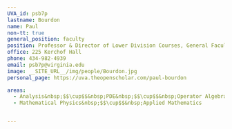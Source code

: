 ```yaml
---
UVA_id: psb7p
lastname: Bourdon
name: Paul
non-tt: true
general_position: faculty
position: Professor & Director of Lower Division Courses, General Faculty
office: 225 Kerchof Hall
phone: 434-982-4939
email: psb7p@virginia.edu
image: __SITE_URL__/img/people/Bourdon.jpg
personal_page: https://uva.theopenscholar.com/paul-bourdon

areas:
  - Analysis&nbsp;$$\cup$$&nbsp;PDE&nbsp;$$\cup$$&nbsp;Operator Algebras
  - Mathematical Physics&nbsp;$$\cup$$&nbsp;Applied Mathematics


---
```

